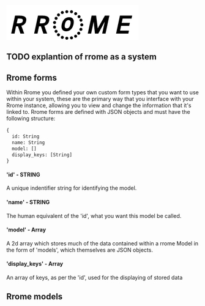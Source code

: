 ![Rrome Logo](/logo.png)


## TODO explantion of rrome as a system


## Rrome forms

Within Rrome you defined your own custom form types that you want to use within your system,
these are the primary way that you interface with your Rrome instance, allowing you to view
and change the information that it's linked to. Rrome forms are defined with JSON objects and
must have the following structure:
```
{
  id: String
  name: String
  model: []
  display_keys: [String]
}

```

#### 'id' - STRING
A unique indentifier string for identifying the model.

#### 'name' - STRING
The human equivalent of the 'id', what you want this model be called.

#### 'model' - Array
A 2d array which stores much of the data contained within a rrome Model in the form 
of 'models', which themselves are JSON objects.

#### 'display_keys' - Array
An array of keys, as per the 'id', used for the displaying of stored data

## Rrome models

